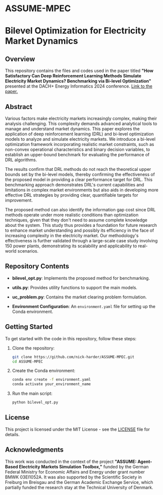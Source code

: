 # ASSUME-MPEC
# Bilevel Optimization for Electricity Market Dynamics

## Overview

This repository contains the files and codes used in the paper titled **"How Satisfactory Can Deep Reinforcement Learning Methods Simulate Electricity Market Dynamics? Benchmarking via Bi-level Optimization"** presented at the DACH+ Energy Informatics 2024 conference. [Link to the paper.](https://energy.acm.org/eir/how-satisfactory-can-deep-reinforcement-learning-methods-simulate-electricity-market-dynamics-bechmarking-via-bi-level-optimization/)

## Abstract

Various factors make electricity markets increasingly complex, making their analysis challenging. This complexity demands advanced analytical tools to manage and understand market dynamics. This paper explores the application of deep reinforcement learning (DRL) and bi-level optimization models to analyze and simulate electricity markets. We introduce a bi-level optimization framework incorporating realistic market constraints, such as non-convex operational characteristics and binary decision variables, to establish an upper-bound benchmark for evaluating the performance of DRL algorithms. 

The results confirm that DRL methods do not reach the theoretical upper bounds set by the bi-level models, thereby confirming the effectiveness of the proposed model in providing a clear performance target for DRL. This benchmarking approach demonstrates DRL's current capabilities and limitations in complex market environments but also aids in developing more effective DRL strategies by providing clear, quantifiable targets for improvement. 

The proposed method can also identify the information gap cost since DRL methods operate under more realistic conditions than optimization techniques, given that they don't need to assume complete knowledge about the system. This study thus provides a foundation for future research to enhance market understanding and possibly its efficiency in the face of increasing complexity in the electricity market. Our methodology's effectiveness is further validated through a large-scale case study involving 150 power plants, demonstrating its scalability and applicability to real-world scenarios.

## Repository Contents

- **bilevel_opt.py**: Implements the proposed method for benchmarking.
- **utils.py**: Provides utility functions to support the main models.
- **uc_problem.py**: Contains the market clearing problem formulation.

- **Environment Configuration**: An `environment.yaml` file for setting up the Conda environment.

## Getting Started

To get started with the code in this repository, follow these steps:

1. Clone the repository:
   ```bash
   git clone https://github.com/nick-harder/ASSUME-MPEC.git
   cd ASSUME-MPEC
   ```

2. Create the Conda environment:
   ```bash
   conda env create -f environment.yaml
   conda activate your_environment_name
   ```

3. Run the main script:
   ```bash
   python bilevel_opt.py
   ```

## License

This project is licensed under the MIT License - see the [LICENSE](LICENSE) file for details.

## Acknowledgments

This work was conducted in the context of the project **"ASSUME: Agent-Based Electricity Markets Simulation Toolbox,"** funded by the German Federal Ministry for Economic Affairs and Energy under grant number BMWK 03EI1052A. It was also supported by the Scientific Society in Freiburg im Breisgau and the German Academic Exchange Service, which partially funded the research stay at the Technical University of Denmark.